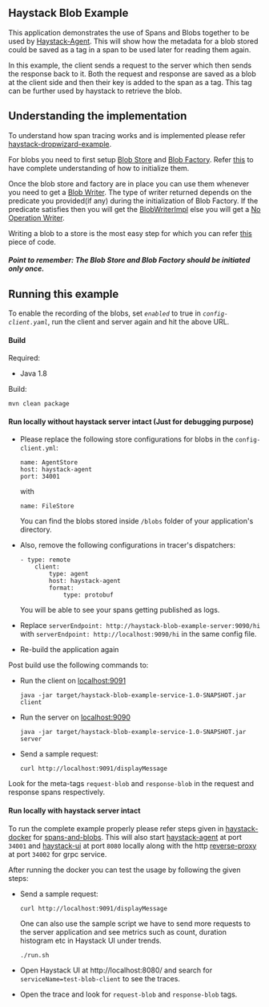 ## Haystack Blob Example

This application demonstrates the use of Spans and Blobs together to be used by [Haystack-Agent](https://github.com/ExpediaDotCom/haystack-agent). This will show how the metadata for a blob stored could be saved as a tag in a span to be used later for reading them again.

In this example, the client sends a request to the server which then sends the response back to it. Both the request and response are saved as a blob at the client side and then their key is added to the span as a tag. This tag can be further used by haystack to retrieve the blob.

## Understanding the implementation
To understand how span tracing works and is implemented please refer [haystack-dropwizard-example](https://github.com/ExpediaDotCom/haystack-dropwizard-example).

For blobs you need to first setup [Blob Store](/core/src/main/java/com/expedia/blobs/core/BlobStore.java) and [Blob Factory](/core/src/main/java/com/expedia/blobs/core/BlobsFactory.java).
Refer [this](https://github.com/ExpediaDotCom/haystack-blob-example/blob/master/src/main/java/com/blobExample/client/ClientApplication.java#L56) to have complete understanding of how to initialize them.

Once the blob store and factory are in place you can use them whenever you need to get a [Blob Writer](https://github.com/ExpediaDotCom/blobs/blob/master/core/src/main/java/com/expedia/blobs/core/BlobWriter.java). The type of writer returned depends on the predicate you provided(if any) during the initialization of Blob Factory. If the predicate satisfies then you will get the [BlobWriterImpl](https://github.com/ExpediaDotCom/blobs/blob/master/core/src/main/java/com/expedia/blobs/core/BlobWriterImpl.java) else you will get a [No Operation Writer](https://github.com/ExpediaDotCom/blobs/blob/master/core/src/main/java/com/expedia/blobs/core/NoOpBlobWriterImpl.java).

Writing a blob to a store is the most easy step for which you can refer [this](https://github.com/ExpediaDotCom/haystack-blob-example/blob/master/src/main/java/com/blobExample/client/ClientResource.java#L66) piece of code.

##### Point to remember: The Blob Store and Blob Factory should be initiated only once.
 
 ## Running this example
 
 To enable the recording of the blobs, set _`enabled`_ to true in _`config-client.yaml`_, run the client and server again and hit the above URL.
 
 #### Build
 
 Required:
 *  Java 1.8
 
  Build:

```mvn clean package```
 
 #### Run locally without haystack server intact (Just for debugging purpose)
 
* Please replace the following store configurations for blobs in the `config-client.yml`:
    ```
    name: AgentStore
    host: haystack-agent
    port: 34001
    ```
    with 
    ```
    name: FileStore
    ```

    You can find the blobs stored inside `/blobs` folder of your application's directory.

* Also, remove the following configurations in tracer's dispatchers:
    ```
    - type: remote
        client:
            type: agent
            host: haystack-agent
            format:
                type: protobuf
    ```

    You will be able to see your spans getting published as logs.
    
* Replace `serverEndpoint: http://haystack-blob-example-server:9090/hi` with `serverEndpoint: http://localhost:9090/hi` in the same config file.
    
* Re-build the application again

Post build use the following commands to:

 * Run the client on [localhost:9091](http://localhost:9091)

    ```java -jar target/haystack-blob-example-service-1.0-SNAPSHOT.jar client```

 * Run the server on [localhost:9090](http://localhost:9090)

    ```java -jar target/haystack-blob-example-service-1.0-SNAPSHOT.jar server```
 
 * Send a sample request:
 
    ```curl http://localhost:9091/displayMessage```
    
Look for the meta-tags `request-blob` and `response-blob` in the request and response spans respectively. 
    
    
#### Run locally with haystack server intact 

To run the complete example properly please refer steps given in [haystack-docker](https://github.com/ExpediaDotCom/haystack-docker) for [spans-and-blobs](https://github.com/ExpediaDotCom/haystack-docker/tree/master/example). This will also start [haystack-agent](https://github.com/ExpediaDotCom/haystack-agent) at port `34001` and [haystack-ui](https://github.com/ExpediaDotCom/haystack-ui) at port `8080` locally along with the http [reverse-proxy](https://github.com/ExpediaDotCom/blobs/tree/master/haystack-blobs) at port `34002` for grpc service.

After running the docker you can test the usage by following the given steps:

 * Send a sample request:
 
    ```curl http://localhost:9091/displayMessage```
    
    One can also use the sample script we have to send more requests to the server application and see metrics such as count, duration histogram etc in Haystack UI under trends.
    ```
    ./run.sh
    ```
    
 * Open Haystack UI at http://localhost:8080/ and search for `serviceName=test-blob-client` to see the traces.

* Open the trace and look for `request-blob` and `response-blob` tags.